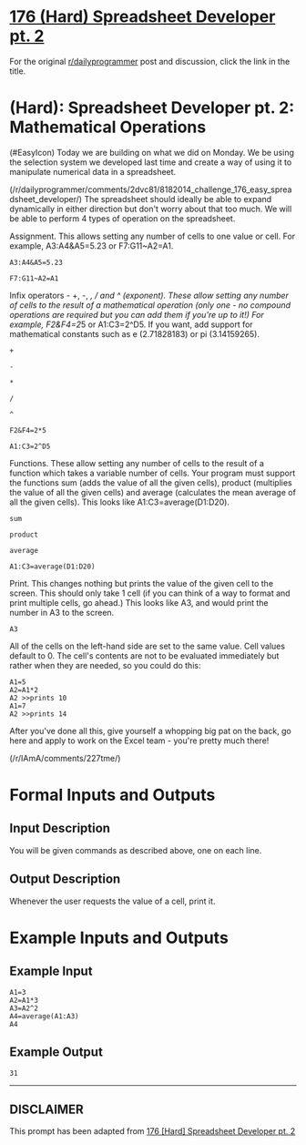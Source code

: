 # [176 (Hard) Spreadsheet Developer pt. 2](https://www.reddit.com/r/dailyprogrammer/comments/2e2v28/8202014_challenge_176_hard_spreadsheet_developer/)

For the original [r/dailyprogrammer](https://www.reddit.com/r/dailyprogrammer/) post and discussion, click the link in the title.

#  (Hard): Spreadsheet Developer pt. 2: Mathematical Operations
(#EasyIcon)
Today we are building on what we did on Monday. We be using the selection system we developed last time and create a way of using it to manipulate numerical data in a spreadsheet.

(/r/dailyprogrammer/comments/2dvc81/8182014_challenge_176_easy_spreadsheet_developer/)
The spreadsheet should ideally be able to expand dynamically in either direction but don't worry about that too much. We will be able to perform 4 types of operation on the spreadsheet.

Assignment. This allows setting any number of cells to one value or cell. For example, A3:A4&A5=5.23 or F7:G11~A2=A1.


```
A3:A4&A5=5.23
```

```
F7:G11~A2=A1
```
Infix operators - +, -, *, / and ^ (exponent). These allow setting any number of cells to the result of a mathematical operation (only one - no compound operations are required but you can add them if you're up to it!) For example, F2&F4=2*5 or A1:C3=2^D5. If you want, add support for mathematical constants such as e (2.71828183) or pi (3.14159265).


```
+
```

```
-
```

```
*
```

```
/
```

```
^
```

```
F2&F4=2*5
```

```
A1:C3=2^D5
```
Functions. These allow setting any number of cells to the result of a function which takes a variable number of cells. Your program must support the functions sum (adds the value of all the given cells), product (multiplies the value of all the given cells) and average (calculates the mean average of all the given cells). This looks like A1:C3=average(D1:D20).


```
sum
```

```
product
```

```
average
```

```
A1:C3=average(D1:D20)
```
Print. This changes nothing but prints the value of the given cell to the screen. This should only take 1 cell (if you can think of a way to format and print multiple cells, go ahead.) This looks like A3, and would print the number in A3 to the screen.


```
A3
```
All of the cells on the left-hand side are set to the same value. Cell values default to 0. The cell's contents are not to be evaluated immediately but rather when they are needed, so you could do this:


```
A1=5
A2=A1*2
A2 >>prints 10
A1=7
A2 >>prints 14
```
After you've done all this, give yourself a whopping big pat on the back, go here and apply to work on the Excel team - you're pretty much there!

(/r/IAmA/comments/227tme/)
# Formal Inputs and Outputs
## Input Description
You will be given commands as described above, one on each line.

## Output Description
Whenever the user requests the value of a cell, print it.

# Example Inputs and Outputs
## Example Input

```
A1=3
A2=A1*3
A3=A2^2
A4=average(A1:A3)
A4
```
## Example Output

```
31
```

----
## **DISCLAIMER**
This prompt has been adapted from [176 [Hard] Spreadsheet Developer pt. 2](https://www.reddit.com/r/dailyprogrammer/comments/2e2v28/8202014_challenge_176_hard_spreadsheet_developer/
)
